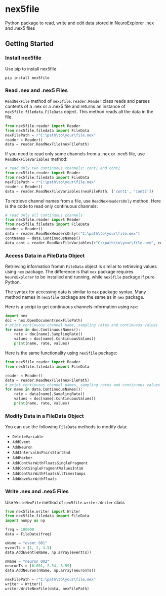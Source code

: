 # nex5file
Python package to read, write and edit data stored in NeuroExplorer .nex and .nex5 files

## Getting Started

### Install nex5file

Use pip to install nex5file
```
pip install nex5file
```

### Read .nex and .nex5 Files

`ReadNexFile` method of `nex5file.reader.Reader` class reads and parses contents of a .nex or a .nex5 file and returns an instance of `nex5file.filedata.FileData` object. This method reads all the data in the file.

```python
from nex5file.reader import Reader
from nex5file.filedata import FileData
nexFilePath = r"C:\path\to\your\file.nex"
reader = Reader()
data = reader.ReadNexFile(nexFilePath)
```

If you need to read only some channels from a .nex or .nex5 file, use `ReadNexFileVariables` method:

```python
# read only two continuous channels: cont1 and cont2
from nex5file.reader import Reader
from nex5file.filedata import FileData
nexFilePath = r"C:\path\to\your\file.nex"
reader = Reader()
data = reader.ReadNexFileVariables(nexFilePath, ['cont1', 'cont2'])
```

To retrieve channel names from a file, use `ReadNexHeadersOnly` method. Here is the code to read only continuous channels:

```python
# read only all continuous channels
from nex5file.reader import Reader
from nex5file.filedata import FileData
reader = Reader()
data = reader.ReadNexHeadersOnly(r"C:\path\to\your\file.nex")
contNames = data.ContinuousNames()
data_cont = reader.ReadNexFileVariables(r"C:\path\to\your\file.nex", contNames)
```

### Access Data in a FileData Object

Retrieving information fromm `FileData` object is similar to retrieving values using `nex` package. The difference is that `nex` package requires `NeuroExplorer` to be installed and running, while `nex5file` package if pure Python.

The syntax for accessing data is similar to `nex` package syntax. Many method names in `nex5file` package are the same as in `nex` package.

Here is a script to get continuous channels information using `nex`:

```python
import nex
doc = nex.OpenDocument(nexFilePath)
# print continuous channel name, sampling rates and continuous values
for name in doc.ContinuousNames():
    rate = doc[name].SamplingRate()
    values = doc[name].ContinuousValues()
    print(name, rate, values)
```

Here is the same functionality using `nex5file` package:

```python
from nex5file.reader import Reader
from nex5file.filedata import FileData

reader = Reader()
data = reader.ReadNexFile(nexFilePath)
# print continuous channel names, sampling rates and continuous values
for name in data.ContinuousNames():
    rate = data[name].SamplingRate()
    values = doc[name].ContinuousValues()
    print(name, rate, values)
```

### Modify Data in a FileData Object

You can use the following `FileData` methods to modify data:

- `DeleteVariable`
- `AddEvent`
- `AddNeuron`
- `AddIntervalAsPairsStartEnd`
- `AddMarker`
- `AddContVarWithFloatsSingleFragment`
- `AddContSingleFragmentValuesInt16`
- `AddContVarWithFloatsAllTimestamps`
- `AddWaveVarWithFloats`

### Write .nex and .nex5 Files

Use `WriteNexFile` method of `nex5file.writer.Writer` class

```python
from nex5file.writer import Writer
from nex5file.filedata import FileData
import numpy as np

freq = 100000
data = FileData(freq)

eName = "event 001"
eventTs = [1, 2, 3.5]
data.AddEvent(eName, np.array(eventTs))

nName = "neuron 002"
neuronTs = [0.001, 2.54, 8.99]
data.AddNeuron(nName, np.array(neuronTs))

nexFilePath = r"C:\path\to\your\file.nex"
writer = Writer()
writer.WriteNexFile(data, nexFilePath)
```
